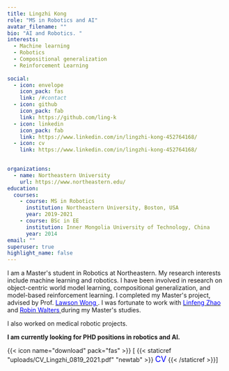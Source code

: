 ```yaml
---
title: Lingzhi Kong
role: "MS in Robotics and AI"
avatar_filename: ""
bio: "AI and Robotics. "
interests:
  - Machine learning 
  - Robotics  
  - Compositional generalization 
  - Reinforcement Learning 
  
social:
  - icon: envelope
    icon_pack: fas
    link: /#contact
  - icon: github
    icon_pack: fab
    link: https://github.com/ling-k
  - icon: linkedin
    icon_pack: fab
    link: https://www.linkedin.com/in/lingzhi-kong-452764168/ 
  - icon: cv 
    link: https://www.linkedin.com/in/lingzhi-kong-452764168/ 

  
organizations:
  - name: Northeastern University
    url: https://www.northeastern.edu/
education:
  courses:
    - course: MS in Robotics
      institution: Northeastern University, Boston, USA 
      year: 2019-2021
    - course: BSc in EE
      institution: Inner Mongolia University of Technology, China
      year: 2014
email: ""
superuser: true
highlight_name: false
---
```

I am a Master's student in Robotics at Northeastern. My research interests include machine learning and robotics. I have been involved in research on object-centric world model learning, compositional generalization, and model-based reinforcement learning. I completed my Master's project, advised by Prof. [<span style="color:blue"> Lawson Wong </span>](http://www.ccs.neu.edu/home/lsw/). 
I was fortunate to work with [<span style="color:blue"> Linfeng Zhao </span>](https://lfzhao.com/) and [<span style="color:blue"> Robin Walters </span>](http://mathserver.neu.edu/robin/) during my Master's studies. 

I also worked on medical robotic projects. 

**I am currently looking for PHD positions in robotics and AI.** 

{{< icon name="download" pack="fas" >}} \[ {{< staticref "uploads/CV_Lingzhi_0819_2021.pdf" "newtab" >}}  <span style="color:blue; font-size:1.3em;">CV</span> {{< /staticref >}}]


